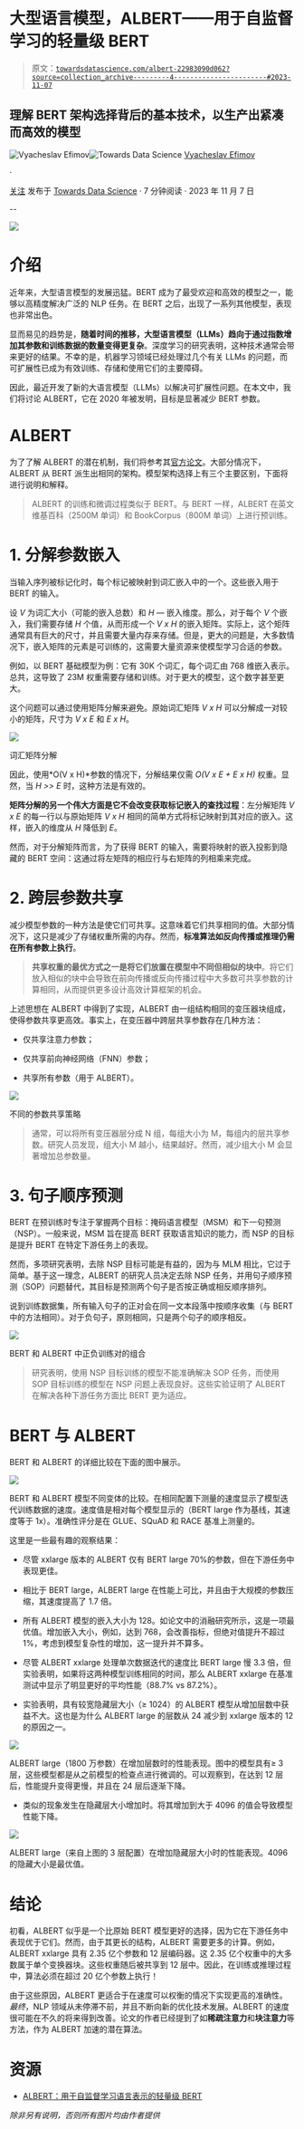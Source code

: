 # 大型语言模型，ALBERT——用于自监督学习的轻量级 BERT

> 原文：[`towardsdatascience.com/albert-22983090d062?source=collection_archive---------4-----------------------#2023-11-07`](https://towardsdatascience.com/albert-22983090d062?source=collection_archive---------4-----------------------#2023-11-07)

## 理解 BERT 架构选择背后的基本技术，以生产出紧凑而高效的模型

[](https://medium.com/@slavahead?source=post_page-----22983090d062--------------------------------)![Vyacheslav Efimov](https://medium.com/@slavahead?source=post_page-----22983090d062--------------------------------)[](https://towardsdatascience.com/?source=post_page-----22983090d062--------------------------------)![Towards Data Science](https://towardsdatascience.com/?source=post_page-----22983090d062--------------------------------) [Vyacheslav Efimov](https://medium.com/@slavahead?source=post_page-----22983090d062--------------------------------)

·

[关注](https://medium.com/m/signin?actionUrl=https%3A%2F%2Fmedium.com%2F_%2Fsubscribe%2Fuser%2Fc8a0ca9d85d8&operation=register&redirect=https%3A%2F%2Ftowardsdatascience.com%2Falbert-22983090d062&user=Vyacheslav+Efimov&userId=c8a0ca9d85d8&source=post_page-c8a0ca9d85d8----22983090d062---------------------post_header-----------) 发布于 [Towards Data Science](https://towardsdatascience.com/?source=post_page-----22983090d062--------------------------------) · 7 分钟阅读 · 2023 年 11 月 7 日[](https://medium.com/m/signin?actionUrl=https%3A%2F%2Fmedium.com%2F_%2Fvote%2Ftowards-data-science%2F22983090d062&operation=register&redirect=https%3A%2F%2Ftowardsdatascience.com%2Falbert-22983090d062&user=Vyacheslav+Efimov&userId=c8a0ca9d85d8&source=-----22983090d062---------------------clap_footer-----------)

--

[](https://medium.com/m/signin?actionUrl=https%3A%2F%2Fmedium.com%2F_%2Fbookmark%2Fp%2F22983090d062&operation=register&redirect=https%3A%2F%2Ftowardsdatascience.com%2Falbert-22983090d062&source=-----22983090d062---------------------bookmark_footer-----------)![](img/4513d64c7ebd927038674efd312b98ff.png)

# 介绍

近年来，大型语言模型的发展迅猛。BERT 成为了最受欢迎和高效的模型之一，能够以高精度解决广泛的 NLP 任务。在 BERT 之后，出现了一系列其他模型，表现也非常出色。

显而易见的趋势是，**随着时间的推移，大型语言模型（LLMs）趋向于通过指数增加其参数和训练数据的数量变得更复杂**。深度学习的研究表明，这种技术通常会带来更好的结果。不幸的是，机器学习领域已经处理过几个有关 LLMs 的问题，而可扩展性已成为有效训练、存储和使用它们的主要障碍。

因此，最近开发了新的大语言模型（LLMs）以解决可扩展性问题。在本文中，我们将讨论 ALBERT，它在 2020 年被发明，目标是显著减少 BERT 参数。

# ALBERT

为了了解 ALBERT 的潜在机制，我们将参考其[官方论文](https://arxiv.org/pdf/1909.11942.pdf)。大部分情况下，ALBERT 从 BERT 派生出相同的架构。模型架构选择上有三个主要区别，下面将进行说明和解释。

> ALBERT 的训练和微调过程类似于 BERT。与 BERT 一样，ALBERT 在英文维基百科（2500M 单词）和 BookCorpus（800M 单词）上进行预训练。

# 1\. 分解参数嵌入

当输入序列被标记化时，每个标记被映射到词汇嵌入中的一个。这些嵌入用于 BERT 的输入。

设 *V* 为词汇大小（可能的嵌入总数）和 *H* — 嵌入维度。那么，对于每个 *V* 个嵌入，我们需要存储 *H* 个值，从而形成一个 *V x H* 的嵌入矩阵。实际上，这个矩阵通常具有巨大的尺寸，并且需要大量内存来存储。但是，更大的问题是，大多数情况下，嵌入矩阵的元素是可训练的，这需要大量资源来使模型学习合适的参数。

例如，以 BERT 基础模型为例：它有 30K 个词汇，每个词汇由 768 维嵌入表示。总共，这导致了 23M 权重需要存储和训练。对于更大的模型，这个数字甚至更大。

这个问题可以通过使用矩阵分解来避免。原始词汇矩阵 *V x H* 可以分解成一对较小的矩阵，尺寸为 *V x E* 和 *E x H*。

![](img/840860bb19b5dc0b624f748598cc2431.png)

词汇矩阵分解

因此，使用*O(V x H)*参数的情况下，分解结果仅需 *O(V x E + E x H)* 权重。显然，当 *H >> E* 时，这种方法是有效的。

**矩阵分解的另一个伟大方面是它不会改变获取标记嵌入的查找过程**：左分解矩阵 *V x E* 的每一行以与原始矩阵 *V x H* 相同的简单方式将标记映射到其对应的嵌入。这样，嵌入的维度从 *H* 降低到 *E*。

然而，对于分解矩阵而言，为了获得 BERT 的输入，需要将映射的嵌入投影到隐藏的 BERT 空间：这通过将左矩阵的相应行与右矩阵的列相乘来完成。

# 2\. 跨层参数共享

减少模型参数的一种方法是使它们可共享。这意味着它们共享相同的值。大部分情况下，这只是减少了存储权重所需的内存。然而，**标准算法如反向传播或推理仍需在所有参数上执行**。

> **共享权重的最优方式之一是将它们放置在模型中不同但相似的块中**。将它们放入相似的块中会导致在前向传播或反向传播过程中大多数可共享参数的计算相同，从而提供更多设计高效计算框架的机会。

上述思想在 ALBERT 中得到了实现，ALBERT 由一组结构相同的变压器块组成，使得参数共享更高效。事实上，在变压器中跨层共享参数存在几种方法：

+   仅共享注意力参数；

+   仅共享前向神经网络（FNN）参数；

+   共享所有参数（用于 ALBERT）。

![](img/ece8501f78ebd011ebf2f535dbc363e2.png)

不同的参数共享策略

> 通常，可以将所有变压器层分成 N 组，每组大小为 M，每组内的层共享参数。研究人员发现，组大小 M 越小，结果越好。然而，减少组大小 M 会显著增加总参数量。

# 3\. 句子顺序预测

BERT 在预训练时专注于掌握两个目标：掩码语言模型（MSM）和下一句预测（NSP）。一般来说，MSM 旨在提高 BERT 获取语言知识的能力，而 NSP 的目标是提升 BERT 在特定下游任务上的表现。

然而，多项研究表明，去除 NSP 目标可能是有益的，因为与 MLM 相比，它过于简单。基于这一理念，ALBERT 的研究人员决定去除 NSP 任务，并用句子顺序预测（SOP）问题替代，其目标是预测两个句子是否按正确或相反顺序排列。

说到训练数据集，所有输入句子的正对会在同一文本段落中按顺序收集（与 BERT 中的方法相同）。对于负句子，原则相同，只是两个句子的顺序相反。

![](img/f80b54ffb9831c235cb11aa7d9a94c34.png)

BERT 和 ALBERT 中正负训练对的组合

> 研究表明，使用 NSP 目标训练的模型不能准确解决 SOP 任务，而使用 SOP 目标训练的模型在 NSP 问题上表现良好。这些实验证明了 ALBERT 在解决各种下游任务方面比 BERT 更为适应。

# BERT 与 ALBERT

BERT 和 ALBERT 的详细比较在下面的图中展示。

![](img/6a187fe7542f3b96ce1e044f44544e3f.png)

BERT 和 ALBERT 模型不同变体的比较。在相同配置下测量的速度显示了模型迭代训练数据的速度。速度值是相对每个模型显示的（BERT large 作为基线，其速度等于 1x）。准确性评分是在 GLUE、SQuAD 和 RACE 基准上测量的。

这里是一些最有趣的观察结果：

+   尽管 xxlarge 版本的 ALBERT 仅有 BERT large 70%的参数，但在下游任务中表现更佳。

+   相比于 BERT large，ALBERT large 在性能上可比，并且由于大规模的参数压缩，其速度提高了 1.7 倍。

+   所有 ALBERT 模型的嵌入大小为 128。如论文中的消融研究所示，这是一项最优值。增加嵌入大小，例如，达到 768，会改善指标，但绝对值提升不超过 1%，考虑到模型复杂性的增加，这一提升并不算多。

+   尽管 ALBERT xxlarge 处理单次数据迭代的速度比 BERT large 慢 3.3 倍，但实验表明，如果将这两种模型训练相同的时间，那么 ALBERT xxlarge 在基准测试中显示了明显更好的平均性能（88.7% vs 87.2%）。

+   实验表明，具有较宽隐藏层大小（≥ 1024）的 ALBERT 模型从增加层数中获益不大。这也是为什么 ALBERT large 的层数从 24 减少到 xxlarge 版本的 12 的原因之一。

![](img/1d427426e58d971a379755edce79eff8.png)

ALBERT large（1800 万参数）在增加层数时的性能表现。图中的模型具有≥ 3 层，这些模型都是从之前模型的检查点进行微调的。可以观察到，在达到 12 层后，性能提升变得更慢，并且在 24 层后逐渐下降。

+   类似的现象发生在隐藏层大小增加时。将其增加到大于 4096 的值会导致模型性能下降。

![](img/cc8e835a310620303d87a13acdf67135.png)

ALBERT large（来自上图的 3 层配置）在增加隐藏层大小时的性能表现。4096 的隐藏大小是最优值。

# 结论

初看，ALBERT 似乎是一个比原始 BERT 模型更好的选择，因为它在下游任务中表现优于它们。然而，由于其更长的结构，ALBERT 需要更多的计算。例如，ALBERT xxlarge 具有 2.35 亿个参数和 12 层编码器。这 2.35 亿个权重中的大多数属于单个变换器块。这些权重随后被共享到 12 层中。因此，在训练或推理过程中，算法必须在超过 20 亿个参数上执行！

由于这些原因，ALBERT 更适合于在速度可以权衡的情况下实现更高的准确性。*最终*，NLP 领域从未停滞不前，并且不断向新的优化技术发展。ALBERT 的速度很可能在不久的将来得到改善。论文的作者已经提到了如**稀疏注意力**和**块注意力**等方法，作为 ALBERT 加速的潜在算法。

# 资源

+   [ALBERT：用于自监督学习语言表示的轻量级 BERT](https://arxiv.org/pdf/1909.11942.pdf)

*除非另有说明，否则所有图片均由作者提供*
